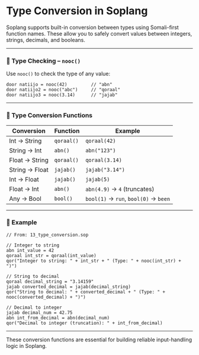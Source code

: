 # Type Conversion in Soplang

Soplang supports built-in conversion between types using Somali-first function names. These allow you to safely convert values between integers, strings, decimals, and booleans.

---

### 🧪 Type Checking – `nooc()`

Use `nooc()` to check the type of any value:

```sop
door natiijo = nooc(42)         // "abn"
door natiijo2 = nooc("abc")     // "qoraal"
door natiijo3 = nooc(3.14)      // "jajab"
```

---

### 🔁 Type Conversion Functions

| Conversion         | Function     | Example                         |
|--------------------|--------------|----------------------------------|
| Int → String       | `qoraal()`   | `qoraal(42)`                     |
| String → Int       | `abn()`      | `abn("123")`                     |
| Float → String     | `qoraal()`   | `qoraal(3.14)`                   |
| String → Float     | `jajab()`    | `jajab("3.14")`                  |
| Int → Float        | `jajab()`    | `jajab(5)`                       |
| Float → Int        | `abn()`      | `abn(4.9)` → `4` (truncates)     |
| Any → Bool         | `bool()`     | `bool(1)` → `run`, `bool(0)` → `been` |

---

### 📌 Example

```sop
// From: 13_type_conversion.sop

// Integer to string
abn int_value = 42
qoraal int_str = qoraal(int_value)
qor("Integer to string: " + int_str + " (Type: " + nooc(int_str) + ")")

// String to decimal
qoraal decimal_string = "3.14159"
jajab converted_decimal = jajab(decimal_string)
qor("String to decimal: " + converted_decimal + " (Type: " + nooc(converted_decimal) + ")")

// Decimal to integer
jajab decimal_num = 42.75
abn int_from_decimal = abn(decimal_num)
qor("Decimal to integer (truncation): " + int_from_decimal)
```

---

These conversion functions are essential for building reliable input-handling logic in Soplang.
